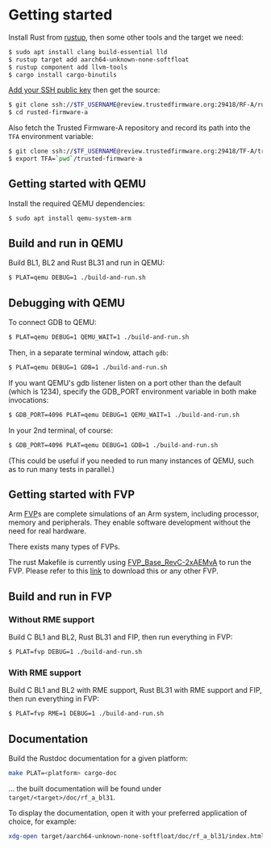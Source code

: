 # Getting started

Install Rust from [rustup](https://rustup.rs/), then some other tools and the target we need:

```sh
$ sudo apt install clang build-essential lld
$ rustup target add aarch64-unknown-none-softfloat
$ rustup component add llvm-tools
$ cargo install cargo-binutils
```

[Add your SSH public key](https://review.trustedfirmware.org/settings/#SSHKeys) then get the source:

```sh
$ git clone ssh://$TF_USERNAME@review.trustedfirmware.org:29418/RF-A/rusted-firmware-a
$ cd rusted-firmware-a
```

Also fetch the Trusted Firmware-A repository and record its path into the `TFA`
environment variable:

```sh
$ git clone ssh://$TF_USERNAME@review.trustedfirmware.org:29418/TF-A/trusted-firmware-a
$ export TFA=`pwd`/trusted-firmware-a
```

## Getting started with QEMU

Install the required QEMU dependencies:

```sh
$ sudo apt install qemu-system-arm
```

## Build and run in QEMU

Build BL1, BL2 and Rust BL31 and run in QEMU:

```sh
$ PLAT=qemu DEBUG=1 ./build-and-run.sh
```

## Debugging with QEMU

To connect GDB to QEMU:

```sh
$ PLAT=qemu DEBUG=1 QEMU_WAIT=1 ./build-and-run.sh
```

Then, in a separate terminal window, attach `gdb`:

```sh
$ PLAT=qemu DEBUG=1 GDB=1 ./build-and-run.sh
```

If you want QEMU's gdb listener listen on a port other than the default (which
is 1234), specify the GDB_PORT environment variable in both make
invocations:

```sh
$ GDB_PORT=4096 PLAT=qemu DEBUG=1 QEMU_WAIT=1 ./build-and-run.sh
```

In your 2nd terminal, of course:

```sh
$ GDB_PORT=4096 PLAT=qemu DEBUG=1 GDB=1 ./build-and-run.sh
```

(This could be useful if you needed to run many instances of QEMU, such as to
run many tests in parallel.)

## Getting started with FVP

Arm [FVP](https://trustedfirmware-a.readthedocs.io/en/latest/glossary.html#term-FVP)s are complete
simulations of an Arm system, including processor, memory and peripherals. They enable software
development without the need for real hardware.

There exists many types of FVPs.

The rust Makefile is currently using
[FVP_Base_RevC-2xAEMvA](https://git.trustedfirmware.org/plugins/gitiles/ci/tf-a-ci-scripts.git/+/refs/heads/master/model/base-aemv8a.sh)
to run the FVP. Please refer to this [link](https://developer.arm.com/Tools%20and%20Software/Fixed%20Virtual%20Platforms)
to download this or any other FVP.

## Build and run in FVP

### Without RME support

Build C BL1 and BL2, Rust BL31 and FIP, then run everything in FVP:

```sh
$ PLAT=fvp DEBUG=1 ./build-and-run.sh
```

### With RME support

Build C BL1 and BL2 with RME support, Rust BL31 with RME support and FIP, then run everything in FVP:

```sh
$ PLAT=fvp RME=1 DEBUG=1 ./build-and-run.sh
```

## Documentation

Build the Rustdoc documentation for a given platform:

```sh
make PLAT=<platform> cargo-doc
```

... the built documentation will be found under `target/<target>/doc/rf_a_bl31`.

To display the documentation, open it with your preferred application of choice, for example:

```sh
xdg-open target/aarch64-unknown-none-softfloat/doc/rf_a_bl31/index.html
```
